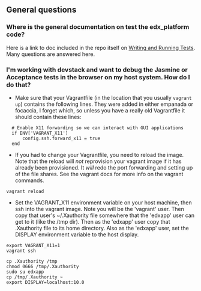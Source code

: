 ## General questions
### Where is the general documentation on test the edx_platform code?
Here is a link to doc included in the repo itself on [Writing and Running Tests](https://github.com/edx/edx-platform/blob/master/docs/en_us/internal/testing.md). Many questions are answered here.

### I'm working with devstack and want to debug the Jasmine or Acceptance tests in the browser on my host system. How do I do that?

* Make sure that your Vagrantfile (in the location that you usually `vagrant up`) contains the following lines. They were added in either empanada or focaccia, I forget which, so unless you have a really old Vagrantfile it should contain these lines:
```
  # Enable X11 forwarding so we can interact with GUI applications
  if ENV['VAGRANT_X11']
      config.ssh.forward_x11 = true
  end
```
* If you had to change your Vagrantfile, you need to reload the image. Note that the reload will *not* reprovision your vagrant image if it has already been provisioned. It *will* redo the port forwarding and setting up of the file shares. See the vagrant docs for more info on the vagrant commands.
```
vagrant reload
```
* Set the VAGRANT_X11 environment variable on your host machine, then ssh into the vagrant image. Note you will be the 'vagrant' user. Then copy that user's ~/.Xauthority file somewhere that the 'edxapp' user can get to it (like the /tmp dir). Then as the 'edxapp' user copy that .Xauthority file to its home directory. Also as the 'edxapp' user, set the DISPLAY environment variable to the host display.
```
export VAGRANT_X11=1
vagrant ssh

cp .Xauthority /tmp
chmod 0666 /tmp/.Xauthority 
sudo su edxapp
cp /tmp/.Xauthority ~
export DISPLAY=localhost:10.0
```
